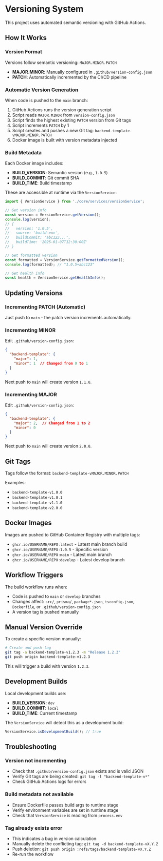 # Versioning System

This project uses automated semantic versioning with GitHub Actions.

## How It Works

### Version Format
Versions follow semantic versioning: `MAJOR.MINOR.PATCH`

- **MAJOR.MINOR**: Manually configured in `.github/version-config.json`
- **PATCH**: Automatically incremented by the CI/CD pipeline

### Automatic Version Generation

When code is pushed to the `main` branch:

1. GitHub Actions runs the version generation script
2. Script reads `MAJOR.MINOR` from `version-config.json`
3. Script finds the highest existing `PATCH` version from Git tags
4. Script increments `PATCH` by 1
5. Script creates and pushes a new Git tag: `backend-template-vMAJOR.MINOR.PATCH`
6. Docker image is built with version metadata injected

### Build Metadata

Each Docker image includes:
- **BUILD_VERSION**: Semantic version (e.g., `1.0.5`)
- **BUILD_COMMIT**: Git commit SHA
- **BUILD_TIME**: Build timestamp

These are accessible at runtime via the `VersionService`:

```typescript
import { VersionService } from './core/services/versionService';

// Get version info
const version = VersionService.getVersion();
console.log(version);
// {
//   version: '1.0.5',
//   source: 'build-env',
//   buildCommit: 'abc123...',
//   buildTime: '2025-01-07T12:30:00Z'
// }

// Get formatted version
const formatted = VersionService.getFormattedVersion();
console.log(formatted); // "1.0.5+abc123"

// Get health info
const health = VersionService.getHealthInfo();
```

## Updating Versions

### Incrementing PATCH (Automatic)
Just push to `main` - the patch version increments automatically.

### Incrementing MINOR
Edit `.github/version-config.json`:

```json
{
  "backend-template": {
    "major": 1,
    "minor": 1  // Changed from 0 to 1
  }
}
```

Next push to `main` will create version `1.1.0`.

### Incrementing MAJOR
Edit `.github/version-config.json`:

```json
{
  "backend-template": {
    "major": 2,  // Changed from 1 to 2
    "minor": 0
  }
}
```

Next push to `main` will create version `2.0.0`.

## Git Tags

Tags follow the format: `backend-template-vMAJOR.MINOR.PATCH`

Examples:
- `backend-template-v1.0.0`
- `backend-template-v1.0.1`
- `backend-template-v1.1.0`
- `backend-template-v2.0.0`

## Docker Images

Images are pushed to GitHub Container Registry with multiple tags:

- `ghcr.io/USERNAME/REPO:latest` - Latest main branch build
- `ghcr.io/USERNAME/REPO:1.0.5` - Specific version
- `ghcr.io/USERNAME/REPO:main` - Latest main branch
- `ghcr.io/USERNAME/REPO:develop` - Latest develop branch

## Workflow Triggers

The build workflow runs when:
- Code is pushed to `main` or `develop` branches
- Changes affect: `src/`, `prisma/`, `package*.json`, `tsconfig.json`, `Dockerfile`, or `.github/version-config.json`
- A version tag is pushed manually

## Manual Version Override

To create a specific version manually:

```bash
# Create and push tag
git tag -a backend-template-v1.2.3 -m "Release 1.2.3"
git push origin backend-template-v1.2.3
```

This will trigger a build with version `1.2.3`.

## Development Builds

Local development builds use:
- **BUILD_VERSION**: `dev`
- **BUILD_COMMIT**: `local`
- **BUILD_TIME**: Current timestamp

The `VersionService` will detect this as a development build:

```typescript
VersionService.isDevelopmentBuild(); // true
```

## Troubleshooting

### Version not incrementing
- Check that `.github/version-config.json` exists and is valid JSON
- Verify Git tags are being created: `git tag -l "backend-template-v*"`
- Check GitHub Actions logs for errors

### Build metadata not available
- Ensure Dockerfile passes build args to runtime stage
- Verify environment variables are set in runtime stage
- Check that `VersionService` is reading from `process.env`

### Tag already exists error
- This indicates a bug in version calculation
- Manually delete the conflicting tag: `git tag -d backend-template-vX.Y.Z`
- Push deletion: `git push origin :refs/tags/backend-template-vX.Y.Z`
- Re-run the workflow

